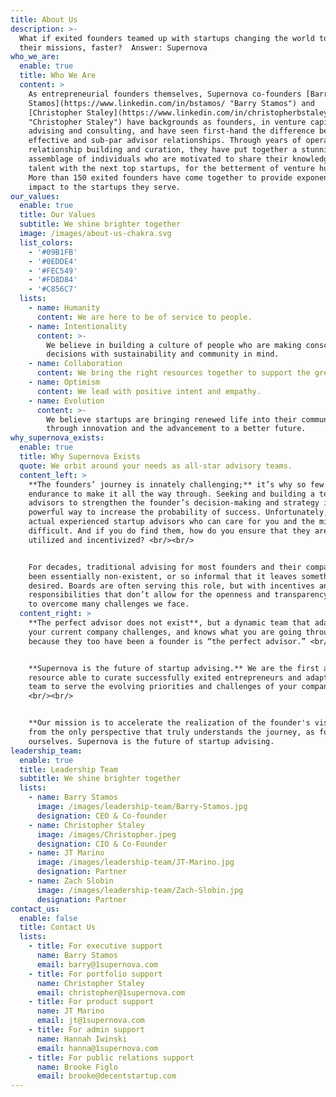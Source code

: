 ```yaml
---
title: About Us
description: >-
  What if exited founders teamed up with startups changing the world to achieve
  their missions, faster?  Answer: Supernova
who_we_are:
  enable: true
  title: Who We Are
  content: >
    As entrepreneurial founders themselves, Supernova co-founders [Barry
    Stamos](https://www.linkedin.com/in/bstamos/ "Barry Stamos") and
    [Christopher Staley](https://www.linkedin.com/in/christopherbstaley/
    "Christopher Staley") have backgrounds as founders, in venture capital,
    advising and consulting, and have seen first-hand the difference between
    effective and sub-par advisor relationships. Through years of operating,
    relationship building and curation, they have put together a stunning
    assemblage of individuals who are motivated to share their knowledge and
    talent with the next top startups, for the betterment of venture humanity.
    More than 150 exited founders have come together to provide exponential
    impact to the startups they serve.
our_values:
  enable: true
  title: Our Values
  subtitle: We shine brighter together
  image: /images/about-us-chakra.svg
  list_colors:
    - '#09B1FB'
    - '#0EDDE4'
    - '#FEC549'
    - '#FD8D84'
    - '#C856C7'
  lists:
    - name: Humanity
      content: We are here to be of service to people.
    - name: Intentionality
      content: >-
        We believe in building a culture of people who are making conscious
        decisions with sustainability and community in mind.
    - name: Collaboration
      content: We bring the right resources together to support the greater mission.
    - name: Optimism
      content: We lead with positive intent and empathy.
    - name: Evolution
      content: >-
        We believe startups are bringing renewed life into their communities
        through innovation and the advancement to a better future.
why_supernova_exists:
  enable: true
  title: Why Supernova Exists
  quote: We orbit around your needs as all-star advisory teams.
  content_left: >
    **The founders’ journey is innately challenging;** it’s why so few have the
    endurance to make it all the way through. Seeking and building a team of
    advisors to strengthen the founder’s decision-making and strategy is a
    powerful way to increase the probability of success. Unfortunately, finding
    actual experienced startup advisors who can care for you and the mission is
    difficult. And if you do find them, how do you ensure that they are properly
    utilized and incentivized? <br/><br/>


    For decades, traditional advising for most founders and their companies has
    been essentially non-existent, or so informal that it leaves something to be
    desired. Boards are often serving this role, but with incentives and
    responsibilities that don’t allow for the openness and transparency needed
    to overcome many challenges we face.
  content_right: >
    **The perfect advisor does not exist**, but a dynamic team that adapts to
    your current company challenges, and knows what you are going through
    because they too have been a founder is “the perfect advisor.” <br/><br/>


    **Supernova is the future of startup advising.** We are the first and only
    resource able to curate successfully exited entrepreneurs and adapt that
    team to serve the evolving priorities and challenges of your company.
    <br/><br/>


    **Our mission is to accelerate the realization of the founder's vision**
    from the only perspective that truly understands the journey, as founders
    ourselves. Supernova is the future of startup advising.
leadership_team:
  enable: true
  title: Leadership Team
  subtitle: We shine brighter together
  lists:
    - name: Barry Stamos
      image: /images/leadership-team/Barry-Stamos.jpg
      designation: CEO & Co-founder
    - name: Christopher Staley
      image: /images/Christopher.jpeg
      designation: CIO & Co-Founder
    - name: JT Marino
      image: /images/leadership-team/JT-Marino.jpg
      designation: Partner
    - name: Zach Slobin
      image: /images/leadership-team/Zach-Slobin.jpg
      designation: Partner
contact_us:
  enable: false
  title: Contact Us
  lists:
    - title: For executive support
      name: Barry Stamos
      email: barry@1supernova.com
    - title: For portfolio support
      name: Christopher Staley
      email: christopher@1supernova.com
    - title: For product support
      name: JT Marino
      email: jt@1supernova.com
    - title: For admin support
      name: Hannah Iwinski
      email: hanna@1supernova.com
    - title: For public relations support
      name: Brooke Figlo
      email: brooke@decentstartup.com
---
```


